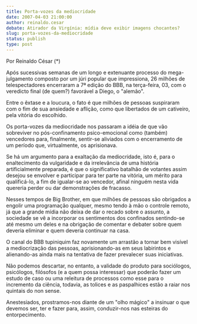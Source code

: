 ```yaml
---
title: Porta-vozes da mediocridade
date: 2007-04-03 21:00:00
author: reinaldo.cesar
debate: Atirador da Virgínia: mídia deve exibir imagens chocantes?
slug: porta-vozes-da-mediocridade
status: publish 
type: post
---
```


Por Reinaldo César (\*)   

 Após sucessivas semanas de um longo e extenuante processo do mega-julgamento composto por um júri popular que impressiona, 26 milhões de telespectadores encerraram a 7ª edição do BBB, na terça-feira, 03, com o veredicto final (de quem?) favorável a Diego, o "alemão".   

Entre o êxtase e a loucura, o fato é que milhões de pessoas suspiraram com o fim de sua ansiedade e aflição, como que libertados de um cativeiro, pela vitória do escolhido.   

Os porta-vozes da mediocridade nos passaram a idéia de que vão sobreviver no pós-confinamento psico-emocional como (também) vencedores para, finalmente, sentir-se aliviados com o encerramento de um período que, virtualmente, os aprisionava.   

Se há um argumento para a exaltação da mediocridade, isto é, para o enaltecimento da vulgaridade e da irrelevância de uma história artificialmente preparada, é que o significativo batalhão de votantes assim desejou se envolver e participar para ter parte na vitória, um mérito para qualificá-lo, a fim de igualar-se ao vencedor, afinal ninguém nesta vida quereria perder ou dar demonstrações de fracasso.   

Nesses tempos de Big Brother, em que milhões de pessoas são obrigados a engolir uma programação qualquer, mesmo tendo à mão o controle remoto, já que a grande mídia não deixa de dar o recado sobre o assunto, a sociedade se vê a incorporar os sentimentos dos confinados sentindo-se até mesmo um deles e na obrigação de comentar e debater sobre quem deveria eliminar e quem deveria continuar na casa.   

O canal do BBB tupiniquim faz novamente um arrastão a tornar bem visível a mediocrização das pessoas, aprisionando-as em seus labirintos e alienando-as ainda mais na tentativa de fazer prevalecer suas iniciativas.   

Não podemos descartar, no entanto, a validade do produto para sociólogos, psicólogos, filósofos (e a quem possa interessar) que poderão fazer um estudo de caso ou uma releitura de processos como esse para o incremento da ciência, todavia, as tolices e as paspalhices estão a raiar nos quintais do non sense.   

Anestesiados, prostramos-nos diante de um "olho mágico" a insinuar o que devemos ser, ter e fazer para, assim, conduzir-nos nas esteiras do entorpecimento.
